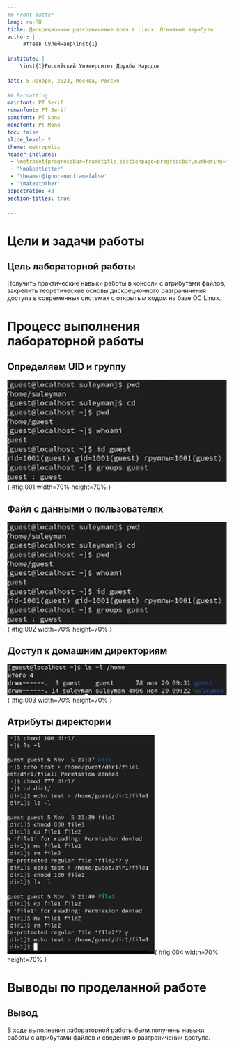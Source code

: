 ```yaml
---
## Front matter
lang: ru-RU
title: Дискреционное разграничение прав в Linux. Основные атрибуты
author: |
	 Эттеев Сулейманр\inst{1}

institute: |
	\inst{1}Российский Университет Дружбы Народов

date: 5 ноября, 2023, Москва, Россия

## Formatting
mainfont: PT Serif
romanfont: PT Serif
sansfont: PT Sans
monofont: PT Mono
toc: false
slide_level: 2
theme: metropolis
header-includes: 
 - \metroset{progressbar=frametitle,sectionpage=progressbar,numbering=fraction}
 - '\makeatletter'
 - '\beamer@ignorenonframefalse'
 - '\makeatother'
aspectratio: 43
section-titles: true

---
```


# Цели и задачи работы

## Цель лабораторной работы

Получить практические навыки работы в консоли с атрибутами файлов, закрепить теоретические основы дискреционного разграничения доступа в современных системах с открытым кодом на базе ОС Linux.

# Процесс выполнения лабораторной работы

## Определяем UID и группу

![Информация о пользователе guest](images/1.png){ #fig:001 width=70% height=70% }

## Файл с данными о пользователях

![Сожержимое файла /etc/passwd](images/2.png){ #fig:002 width=70% height=70% }

## Доступ к домашним директориям

![Расширенные атрибуты](images/3.png){ #fig:003 width=70% height=70% }

## Атрибуты директории

![Снятие атрибутов с директории](images/4.png){ #fig:004 width=70% height=70% }

# Выводы по проделанной работе

## Вывод

В ходе выполнения лабораторной работы были получены навыки работы с атрибутами файлов и сведения о разграничении доступа.
